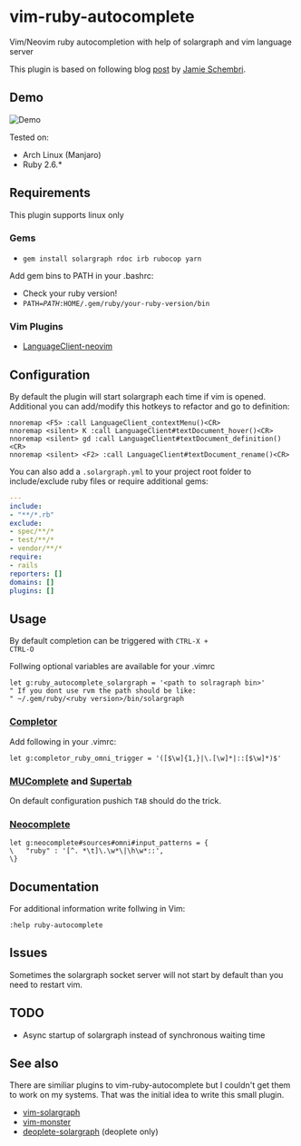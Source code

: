 # vim-ruby-autocomplete
Vim/Neovim ruby autocompletion with help of solargraph and vim language server

This plugin is based on following blog
[post](https://blog.schembri.me/post/solargraph-in-vim/) by [Jamie Schembri](https://github.com/shkm).

## Demo
![Demo](https://shadowsith.de/vim-ruby-autocomplete/demo.gif)


Tested on:
* Arch Linux (Manjaro)
* Ruby 2.6.\*

## Requirements
This plugin supports linux only<br>

### Gems
* <code>gem install solargraph rdoc irb rubocop yarn</code>

Add gem bins to PATH in your .bashrc:
* Check your ruby version!
* <code>PATH=$PATH:$HOME/.gem/ruby/your-ruby-version/bin</code>  

### Vim Plugins
* [LanguageClient-neovim](https://github.com/autozimu/LanguageClient-neovim)

## Configuration
By default the plugin will start solargraph each time if vim is opened.<br>
Additional you can add/modify this hotkeys to refactor and go to definition:
``` vim
nnoremap <F5> :call LanguageClient_contextMenu()<CR>
nnoremap <silent> K :call LanguageClient#textDocument_hover()<CR>
nnoremap <silent> gd :call LanguageClient#textDocument_definition()<CR>
nnoremap <silent> <F2> :call LanguageClient#textDocument_rename()<CR>
```
You can also add a <code>.solargraph.yml</code> to your project root folder to include/exclude
ruby files or require additional gems:
``` yml
---
include:
- "**/*.rb"
exclude:
- spec/**/*
- test/**/*
- vendor/**/*
require:
- rails
reporters: []
domains: []
plugins: []
```

## Usage
By default completion can be triggered with <code>CTRL-X + CTRL-O</code>

Follwing optional variables are available for your .vimrc
``` vim
let g:ruby_autocomplete_solargraph = '<path to solragraph bin>'
" If you dont use rvm the path should be like:
" ~/.gem/ruby/<ruby version>/bin/solargraph

```

### [Completor](https://github.com/maralla/completor.vim)
Add following in your .vimrc:
``` vim
let g:completor_ruby_omni_trigger = '([$\w]{1,}|\.[\w]*|::[$\w]*)$'
```

### [MUComplete](https://github.com/lifepillar/vim-mucomplete) and [Supertab](https://github.com/ervandew/supertab)
On default configuration pushich <code>TAB</code> should do the trick.

### [Neocomplete](https://github.com/Shougo/neocomplete.vim)
``` vim
let g:neocomplete#sources#omni#input_patterns = {
\   "ruby" : '[^. *\t]\.\w*\|\h\w*::',
\}

```

## Documentation
For additional information write follwing in Vim:
``` vim
:help ruby-autocomplete

```

## Issues
Sometimes the solargraph socket server will not start by default 
than you need to restart vim.

## TODO
* Async startup of solargraph instead of synchronous waiting time

## See also
There are similiar plugins to vim-ruby-autocomplete but I couldn't get them to work
on my systems. That was the initial idea to write this small plugin. 
* [vim-solargraph](https://github.com/hackhowtofaq/vim-solargraph)
* [vim-monster](https://github.com/osyo-manga/vim-monster)
* [deoplete-solargraph](https://github.com/uplus/deoplete-solargraph) (deoplete only)
